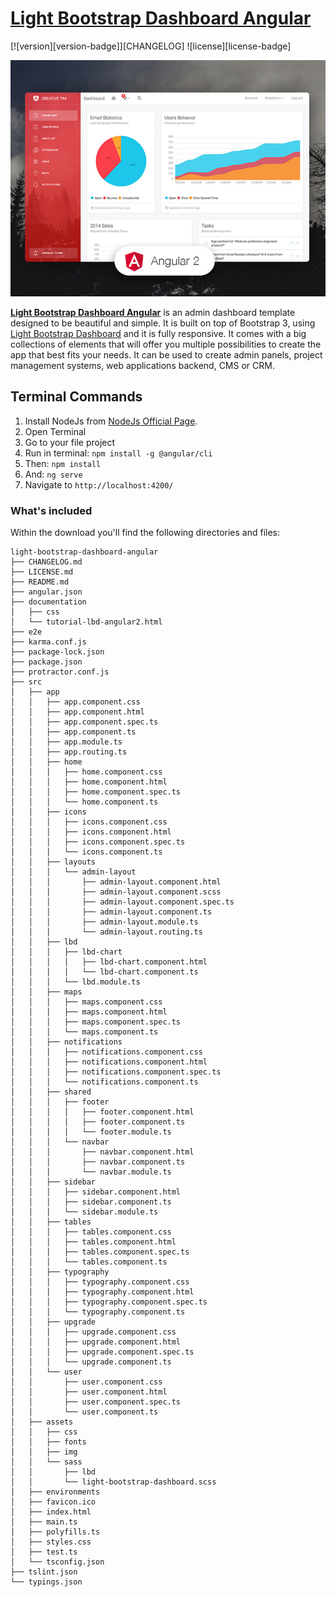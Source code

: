 # [Light Bootstrap Dashboard Angular](https://demos.creative-tim.com/light-bootstrap-dashboard-angular2/dashboard)
[![version][version-badge]][CHANGELOG] ![license][license-badge]

![alt text](src/assets/img/opt_lbd_angular_thumbnail.jpg)

**[Light Bootstrap Dashboard Angular](https://demos.creative-tim.com/light-bootstrap-dashboard-angular2/dashboard)** is an admin dashboard template designed to be beautiful and simple. It is built on top of Bootstrap 3, using [Light Bootstrap Dashboard](https://www.creative-tim.com/product/light-bootstrap-dashboard) and it is fully responsive. It comes with a big collections of elements that will offer you multiple possibilities to create the app that best fits your needs. It can be used to create admin panels, project management systems, web applications backend, CMS or CRM.


## Terminal Commands

1. Install NodeJs from [NodeJs Official Page](https://nodejs.org/en).
2. Open Terminal
3. Go to your file project
4. Run in terminal: ```npm install -g @angular/cli```
5. Then: ```npm install```
6. And: ```ng serve```
7. Navigate to `http://localhost:4200/`

### What's included

Within the download you'll find the following directories and files:
```
light-bootstrap-dashboard-angular
├── CHANGELOG.md
├── LICENSE.md
├── README.md
├── angular.json
├── documentation
│   ├── css
│   └── tutorial-lbd-angular2.html
├── e2e
├── karma.conf.js
├── package-lock.json
├── package.json
├── protractor.conf.js
├── src
│   ├── app
│   │   ├── app.component.css
│   │   ├── app.component.html
│   │   ├── app.component.spec.ts
│   │   ├── app.component.ts
│   │   ├── app.module.ts
│   │   ├── app.routing.ts
│   │   ├── home
│   │   │   ├── home.component.css
│   │   │   ├── home.component.html
│   │   │   ├── home.component.spec.ts
│   │   │   └── home.component.ts
│   │   ├── icons
│   │   │   ├── icons.component.css
│   │   │   ├── icons.component.html
│   │   │   ├── icons.component.spec.ts
│   │   │   └── icons.component.ts
│   │   ├── layouts
│   │   │   └── admin-layout
│   │   │       ├── admin-layout.component.html
│   │   │       ├── admin-layout.component.scss
│   │   │       ├── admin-layout.component.spec.ts
│   │   │       ├── admin-layout.component.ts
│   │   │       ├── admin-layout.module.ts
│   │   │       └── admin-layout.routing.ts
│   │   ├── lbd
│   │   │   ├── lbd-chart
│   │   │   │   ├── lbd-chart.component.html
│   │   │   │   └── lbd-chart.component.ts
│   │   │   └── lbd.module.ts
│   │   ├── maps
│   │   │   ├── maps.component.css
│   │   │   ├── maps.component.html
│   │   │   ├── maps.component.spec.ts
│   │   │   └── maps.component.ts
│   │   ├── notifications
│   │   │   ├── notifications.component.css
│   │   │   ├── notifications.component.html
│   │   │   ├── notifications.component.spec.ts
│   │   │   └── notifications.component.ts
│   │   ├── shared
│   │   │   ├── footer
│   │   │   │   ├── footer.component.html
│   │   │   │   ├── footer.component.ts
│   │   │   │   └── footer.module.ts
│   │   │   └── navbar
│   │   │       ├── navbar.component.html
│   │   │       ├── navbar.component.ts
│   │   │       └── navbar.module.ts
│   │   ├── sidebar
│   │   │   ├── sidebar.component.html
│   │   │   ├── sidebar.component.ts
│   │   │   └── sidebar.module.ts
│   │   ├── tables
│   │   │   ├── tables.component.css
│   │   │   ├── tables.component.html
│   │   │   ├── tables.component.spec.ts
│   │   │   └── tables.component.ts
│   │   ├── typography
│   │   │   ├── typography.component.css
│   │   │   ├── typography.component.html
│   │   │   ├── typography.component.spec.ts
│   │   │   └── typography.component.ts
│   │   ├── upgrade
│   │   │   ├── upgrade.component.css
│   │   │   ├── upgrade.component.html
│   │   │   ├── upgrade.component.spec.ts
│   │   │   └── upgrade.component.ts
│   │   └── user
│   │       ├── user.component.css
│   │       ├── user.component.html
│   │       ├── user.component.spec.ts
│   │       └── user.component.ts
│   ├── assets
│   │   ├── css
│   │   ├── fonts
│   │   ├── img
│   │   └── sass
│   │       ├── lbd
│   │       └── light-bootstrap-dashboard.scss
│   ├── environments
│   ├── favicon.ico
│   ├── index.html
│   ├── main.ts
│   ├── polyfills.ts
│   ├── styles.css
│   ├── test.ts
│   └── tsconfig.json
├── tslint.json
└── typings.json

```

